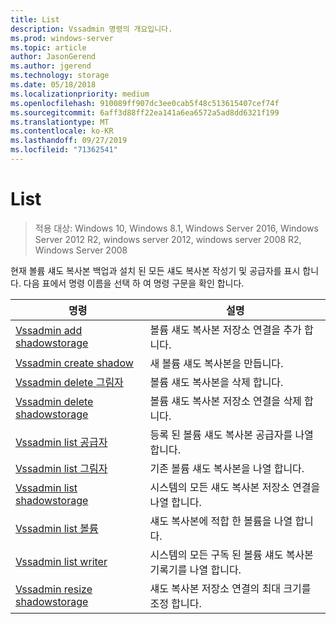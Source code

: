 ```yaml
---
title: List
description: Vssadmin 명령의 개요입니다.
ms.prod: windows-server
ms.topic: article
author: JasonGerend
ms.author: jgerend
ms.technology: storage
ms.date: 05/18/2018
ms.localizationpriority: medium
ms.openlocfilehash: 910089ff907dc3ee0cab5f48c513615407cef74f
ms.sourcegitcommit: 6aff3d88ff22ea141a6ea6572a5ad8dd6321f199
ms.translationtype: MT
ms.contentlocale: ko-KR
ms.lasthandoff: 09/27/2019
ms.locfileid: "71362541"
---
```

# <a name="vssadmin"></a>List

>적용 대상: Windows 10, Windows 8.1, Windows Server 2016, Windows Server 2012 R2, windows server 2012, windows server 2008 R2, Windows Server 2008

현재 볼륨 섀도 복사본 백업과 설치 된 모든 섀도 복사본 작성기 및 공급자를 표시 합니다. 다음 표에서 명령 이름을 선택 하 여 명령 구문을 확인 합니다.

|명령|설명|
|---|---|
|[Vssadmin add shadowstorage](https://docs.microsoft.com/previous-versions/windows/it-pro/windows-server-2012-r2-and-2012/cc788051(v%3dws.11))|볼륨 섀도 복사본 저장소 연결을 추가 합니다.|
|[Vssadmin create shadow](https://docs.microsoft.com/previous-versions/windows/it-pro/windows-server-2012-r2-and-2012/cc788055(v%3dws.11))|새 볼륨 섀도 복사본을 만듭니다.|
|[Vssadmin delete 그림자](vssadmin-delete-shadows.md)|볼륨 섀도 복사본을 삭제 합니다.|
|[Vssadmin delete shadowstorage](https://docs.microsoft.com/previous-versions/windows/it-pro/windows-server-2012-r2-and-2012/cc785461(v%3dws.11))|볼륨 섀도 복사본 저장소 연결을 삭제 합니다.|
|[Vssadmin list 공급자](https://docs.microsoft.com/previous-versions/windows/it-pro/windows-server-2012-r2-and-2012/cc788108(v%3dws.11))|등록 된 볼륨 섀도 복사본 공급자를 나열 합니다.|
|[Vssadmin list 그림자](vssadmin-list-shadows.md)|기존 볼륨 섀도 복사본을 나열 합니다.|
|[Vssadmin list shadowstorage](https://docs.microsoft.com/previous-versions/windows/it-pro/windows-server-2012-r2-and-2012/cc788045(v%3dws.11))|시스템의 모든 섀도 복사본 저장소 연결을 나열 합니다.|
|[Vssadmin list 볼륨](https://docs.microsoft.com/previous-versions/windows/it-pro/windows-server-2012-r2-and-2012/cc788064(v%3dws.11))|섀도 복사본에 적합 한 볼륨을 나열 합니다.|
|[Vssadmin list writer](vssadmin-list-writers.md)|시스템의 모든 구독 된 볼륨 섀도 복사본 기록기를 나열 합니다.|
|[Vssadmin resize shadowstorage](https://docs.microsoft.com/previous-versions/windows/it-pro/windows-server-2012-r2-and-2012/cc788050(v%3dws.11))|섀도 복사본 저장소 연결의 최대 크기를 조정 합니다.|